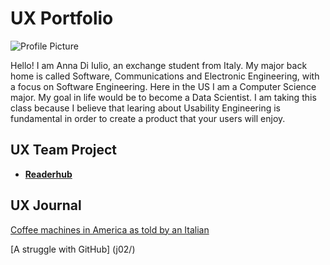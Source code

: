 # UX Portfolio

![Profile Picture](https://user-images.githubusercontent.com/112104599/193429687-bd7f4c9d-f970-41a9-8bb6-a1c8b2d0dd18.jpg)

Hello! I am Anna Di Iulio, an exchange student from Italy. My major back home is called Software, Communications and Electronic Engineering, with a focus on Software Engineering. Here in the US I am a Computer Science major. My goal in life would be to become a Data Scientist. 
I am taking this class because I believe that learing about Usability Engineering is fundamental in order to create a product that your users will enjoy.

## UX Team Project
* **[Readerhub](https://usabilityengineering.github.io/readerhub/)**

## UX Journal

[Coffee machines in America as told by an Italian](j01/)

[A struggle with GitHub] (j02/)
